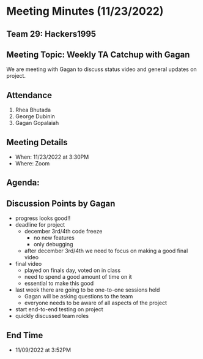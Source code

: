 # Meeting Minutes (11/23/2022)
## Team 29: Hackers1995
## Meeting Topic: Weekly TA Catchup with Gagan
We are meeting with Gagan to discuss status video and general updates on project.

## Attendance
1. Rhea Bhutada
2. George Dubinin
3. Gagan Gopalaiah

## Meeting Details
- When: 11/23/2022 at 3:30PM
- Where: Zoom

## Agenda:

## Discussion Points by Gagan
- progress looks good!!
- deadline for project
	- december 3rd/4th code freeze
	  - no new features
	  - only debugging
	- after december 3rd/4th we need to focus on making a good final video
- final video
  - played on finals day, voted on in class
  - need to spend a good amount of time on it
  - essential to make this good
- last week there are going to be one-to-one sessions held
	- Gagan will be asking questions to the team
	- everyone needs to be aware of all aspects of the project
- start end-to-end testing on project
- quickly discussed team roles

## End Time
- 11/09/2022 at 3:52PM
